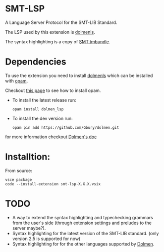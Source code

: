# SMT-LSP

A Language Server Protocol for the SMT-LIB Standard.

The LSP used by this extension is [dolmenls](https://github.com/Gbury/dolmen).

The syntax highlighting is a copy of [SMT.tmbundle](https://github.com/SRI-CSL/SMT.tmbundle).

# Dependencies

To use the extension you need to install [dolmenls](https://github.com/Gbury/dolmen) which can be installed with [opam](https://opam.ocaml.org/).

Checkout [this page](https://opam.ocaml.org/doc/Install.html) to see how to install opam.

- To install the latest release run:

  ```opam install dolmen_lsp```

- To install the dev version run:

  ```opam pin add https://github.com/Gbury/dolmen.git```

for more information checkout [Dolmen's doc](https://github.com/Gbury/dolmen/blob/master/doc/lsp.md)

# Installtion:

From source:
```
vsce package
code --install-extension smt-lsp-X.X.X.vsix
```

# TODO
- A way to extend the syntax highlighting and typechecking grammars from the user's side (through extension settings and preludes to the server maybe?).
- Syntax highlighting for the latest version of the SMT-LIB standard. (only version 2.5 is supported for now)
- Syntax highlighting for for the other languages supported by [Dolmen](https://github.com/Gbury/dolmen).
